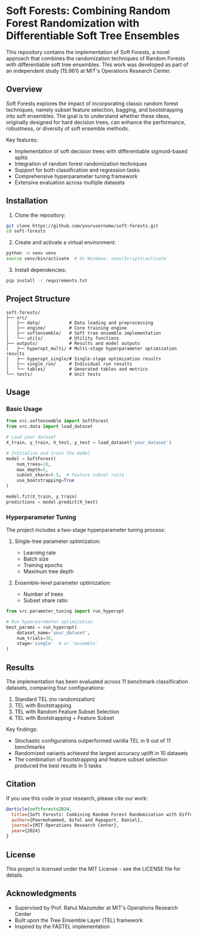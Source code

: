 # Soft Forests: Combining Random Forest Randomization with Differentiable Soft Tree Ensembles

This repository contains the implementation of Soft Forests, a novel approach that combines the randomization techniques of Random Forests with differentiable soft tree ensembles. This work was developed as part of an independent study (15.961) at MIT's Operations Research Center.

## Overview

Soft Forests explores the impact of incorporating classic random forest techniques, namely subset feature selection, bagging, and bootstrapping into soft ensembles. The goal is to understand whether these ideas, originally designed for hard decision trees, can enhance the performance, robustness, or diversity of soft ensemble methods.

Key features:
- Implementation of soft decision trees with differentiable sigmoid-based splits
- Integration of random forest randomization techniques
- Support for both classification and regression tasks
- Comprehensive hyperparameter tuning framework
- Extensive evaluation across multiple datasets

## Installation

1. Clone the repository:
```bash
git clone https://github.com/yourusername/soft-forests.git
cd soft-forests
```

2. Create and activate a virtual environment:
```bash
python -m venv venv
source venv/bin/activate  # On Windows: venv\Scripts\activate
```

3. Install dependencies:
```bash
pip install -r requirements.txt
```

## Project Structure

```
soft-forests/
├── src/
│   ├── data/           # Data loading and preprocessing
│   ├── engine/         # Core training engine
│   ├── softensemble/   # Soft tree ensemble implementation
│   └── utils/          # Utility functions
├── outputs/            # Results and model outputs
│   ├── hyperopt_multi/ # Multi-stage hyperparameter optimization results
│   ├── hyperopt_single/# Single-stage optimization results
│   ├── single_run/     # Individual run results
│   └── tables/         # Generated tables and metrics
└── tests/              # Unit tests
```

## Usage

### Basic Usage

```python
from src.softensemble import SoftForest
from src.data import load_dataset

# Load your dataset
X_train, y_train, X_test, y_test = load_dataset('your_dataset')

# Initialize and train the model
model = SoftForest(
    num_trees=10,
    max_depth=5,
    subset_share=0.5,  # Feature subset ratio
    use_bootstrapping=True
)

model.fit(X_train, y_train)
predictions = model.predict(X_test)
```

### Hyperparameter Tuning

The project includes a two-stage hyperparameter tuning process:

1. Single-tree parameter optimization:
   - Learning rate
   - Batch size
   - Training epochs
   - Maximum tree depth

2. Ensemble-level parameter optimization:
   - Number of trees
   - Subset share ratio

```python
from src.parameter_tuning import run_hyperopt

# Run hyperparameter optimization
best_params = run_hyperopt(
    dataset_name='your_dataset',
    num_trials=30,
    stage='single'  # or 'ensemble'
)
```

## Results

The implementation has been evaluated across 11 benchmark classification datasets, comparing four configurations:
1. Standard TEL (no randomization)
2. TEL with Bootstrapping
3. TEL with Random Feature Subset Selection
4. TEL with Bootstrapping + Feature Subset

Key findings:
- Stochastic configurations outperformed vanilla TEL in 9 out of 11 benchmarks
- Randomized variants achieved the largest accuracy uplift in 10 datasets
- The combination of bootstrapping and feature subset selection produced the best results in 5 tasks

## Citation

If you use this code in your research, please cite our work:

```bibtex
@article{softforests2024,
  title={Soft Forests: Combining Random Forest Randomization with Differentiable Soft Tree Ensembles},
  author={Peermohammed, Azfal and Rapoport, Daniel},
  journal={MIT Operations Research Center},
  year={2024}
}
```

## License

This project is licensed under the MIT License - see the LICENSE file for details.

## Acknowledgments

- Supervised by Prof. Rahul Mazumder at MIT's Operations Research Center
- Built upon the Tree Ensemble Layer (TEL) framework
- Inspired by the FASTEL implementation 
